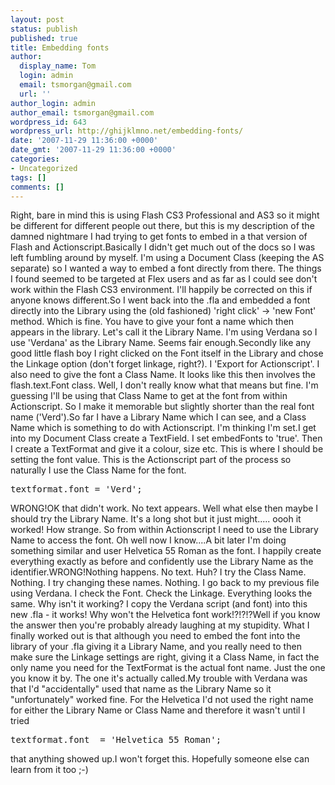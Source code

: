 ```yaml
---
layout: post
status: publish
published: true
title: Embedding fonts
author:
  display_name: Tom
  login: admin
  email: tsmorgan@gmail.com
  url: ''
author_login: admin
author_email: tsmorgan@gmail.com
wordpress_id: 643
wordpress_url: http://ghijklmno.net/embedding-fonts/
date: '2007-11-29 11:36:00 +0000'
date_gmt: '2007-11-29 11:36:00 +0000'
categories:
- Uncategorized
tags: []
comments: []
---
```

<!-- more -->

<p>Right, bare in mind this is using Flash CS3 Professional and AS3 so it might be different for different people out there, but this is my description of the damned nightmare I had trying to get fonts to embed in a that version of Flash and Actionscript.Basically I didn't get much out of the docs so I was left fumbling around by myself. I'm using a Document Class (keeping the AS separate) so I wanted a way to embed a font directly from there. The things I found seemed to be targeted at Flex users and as far as I could see don't work within the Flash CS3 environment. I'll happily be corrected on this if anyone knows different.So I went back into the .fla and embedded a font directly into the Library using the (old fashioned) 'right click' -> 'new Font' method. Which is fine. You have to give your font a name which then appears in the library. Let's call it the Library Name. I'm using Verdana so I use 'Verdana' as the Library Name. Seems fair enough.Secondly like any good little flash boy I right clicked on the Font itself in the Library and chose the Linkage option (don't forget linkage, right?). I 'Export for Actionscript'. I also need to give the font a Class Name. It looks like this then involves the flash.text.Font class.  Well, I don't really know what that means but fine. I'm guessing I'll be using that Class Name to get at the font from within Actionscript. So I make it memorable but slightly shorter than the real font name ('Verd').So far I have a Library Name which I can see, and a Class Name which is something to do with Actionscript. I'm thinking I'm set.I get into my Document Class create a TextField. I set embedFonts to 'true'. Then I create a TextFormat and give it a colour, size etc. This is where I should be setting the font value. This is the Actionscript part of the process so naturally I use the Class Name for the font.
<pre>textformat.font = 'Verd';</pre>WRONG!OK that didn't work. No text appears. Well what else then maybe I should try the Library Name. It's a long shot but it just might..... oooh it worked! How strange. So from within Actionscript I need to use the Library Name to access the font. Oh well now I know....A bit later I'm doing something similar and user Helvetica 55 Roman as the font. I happily create everything exactly as before and confidently use the Library Name as the identifier.WRONG!Nothing happens. No text. Huh? I try the Class Name. Nothing. I try changing these names. Nothing. I go back to my previous file using Verdana. I check the Font. Check the Linkage. Everything looks the same. Why isn't it working? I copy the Verdana script (and font) into this new .fla - it works! Why won't the Helvetica font work!?!?!?Well if you know the answer then you're probably already laughing at my stupidity. What I finally worked out is that although you need to embed the font into the library of your .fla giving it a Library Name, and you really need to then make sure the Linkage settings are right, giving it a Class Name, in fact the only name you need for the TextFormat is the actual font name. Just the one you know it by. The one it's actually called.My trouble with Verdana was that I'd "accidentally" used that name as the Library Name so it "unfortunately" worked fine. For the Helvetica I'd not used the right name for either the Library Name or Class Name and therefore it wasn't until I tried
<pre>textformat.font  = 'Helvetica 55 Roman';</pre>that anything showed up.I won't forget this. Hopefully someone else can learn from it too ;-)</p>


